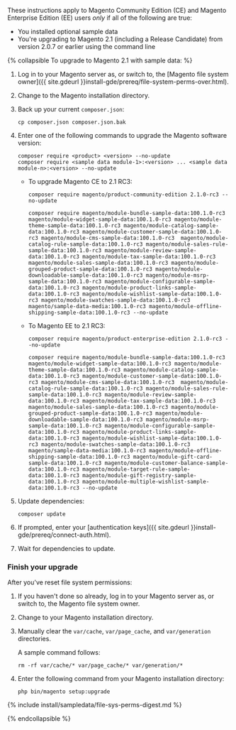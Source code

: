 <div markdown="1">

These instructions apply to Magento Community Edition (CE) and Magento Enterprise Edition (EE) users *only* if all of the following are true:

*	You installed optional sample data
*	You're upgrading to Magento 2.1 (including a Release Candidate) from version 2.0.7 or earlier using the command line

{% collapsible To upgrade to Magento 2.1 with sample data: %}

1.	Log in to your Magento server as, or switch to, the [Magento file system owner]({{ site.gdeurl }}install-gde/prereq/file-system-perms-over.html).
2.	Change to the Magento installation directory.
3.	Back up your current `composer.json`:

		cp composer.json composer.json.bak
4.	Enter one of the following commands to upgrade the Magento software version:

		composer require <product> <version> --no-update
		composer require <sample data module-1>:<version> ... <sample data module-n>:<version> --no-update

	*	To upgrade Magento CE to 2.1 RC3:

			composer require magento/product-community-edition 2.1.0-rc3 --no-update

			composer require magento/module-bundle-sample-data:100.1.0-rc3 magento/module-widget-sample-data:100.1.0-rc3 magento/module-theme-sample-data:100.1.0-rc3 magento/module-catalog-sample-data:100.1.0-rc3 magento/module-customer-sample-data:100.1.0-rc3 magento/module-cms-sample-data:100.1.0-rc3  magento/module-catalog-rule-sample-data:100.1.0-rc3 magento/module-sales-rule-sample-data:100.1.0-rc3 magento/module-review-sample-data:100.1.0-rc3 magento/module-tax-sample-data:100.1.0-rc3 magento/module-sales-sample-data:100.1.0-rc3 magento/module-grouped-product-sample-data:100.1.0-rc3 magento/module-downloadable-sample-data:100.1.0-rc3 magento/module-msrp-sample-data:100.1.0-rc3 magento/module-configurable-sample-data:100.1.0-rc3 magento/module-product-links-sample-data:100.1.0-rc3 magento/module-wishlist-sample-data:100.1.0-rc3 magento/module-swatches-sample-data:100.1.0-rc3 magento/sample-data-media:100.1.0-rc3 magento/module-offline-shipping-sample-data:100.1.0-rc3 --no-update 
	*	To Magento EE to 2.1 RC3:

			composer require magento/product-enterprise-edition 2.1.0-rc3 --no-update

			composer require magento/module-bundle-sample-data:100.1.0-rc3 magento/module-widget-sample-data:100.1.0-rc3 magento/module-theme-sample-data:100.1.0-rc3 magento/module-catalog-sample-data:100.1.0-rc3 magento/module-customer-sample-data:100.1.0-rc3 magento/module-cms-sample-data:100.1.0-rc3  magento/module-catalog-rule-sample-data:100.1.0-rc3 magento/module-sales-rule-sample-data:100.1.0-rc3 magento/module-review-sample-data:100.1.0-rc3 magento/module-tax-sample-data:100.1.0-rc3 magento/module-sales-sample-data:100.1.0-rc3 magento/module-grouped-product-sample-data:100.1.0-rc3 magento/module-downloadable-sample-data:100.1.0-rc3 magento/module-msrp-sample-data:100.1.0-rc3 magento/module-configurable-sample-data:100.1.0-rc3 magento/module-product-links-sample-data:100.1.0-rc3 magento/module-wishlist-sample-data:100.1.0-rc3 magento/module-swatches-sample-data:100.1.0-rc3 magento/sample-data-media:100.1.0-rc3 magento/module-offline-shipping-sample-data:100.1.0-rc3 magento/module-gift-card-sample-data:100.1.0-rc3 magento/module-customer-balance-sample-data:100.1.0-rc3 magento/module-target-rule-sample-data:100.1.0-rc3 magento/module-gift-registry-sample-data:100.1.0-rc3 magento/module-multiple-wishlist-sample-data:100.1.0-rc3 --no-update

5.	Update dependencies:
	
		composer update
6.	If prompted, enter your [authentication keys]({{ site.gdeurl }}install-gde/prereq/connect-auth.html).
7.	Wait for dependencies to update.

### Finish your upgrade
After you've reset file system permissions:

1.	If you haven't done so already, log in to your Magento server as, or switch to, the Magento file system owner.
2.	Change to your Magento installation directory.
2.	Manually clear the `var/cache`, `var/page_cache`, and `var/generation` directories.

	A sample command follows:

		rm -rf var/cache/* var/page_cache/* var/generation/*
3.	Enter the following command from your Magento installation directory:

		php bin/magento setup:upgrade

{% include install/sampledata/file-sys-perms-digest.md %}

{% endcollapsible %}


